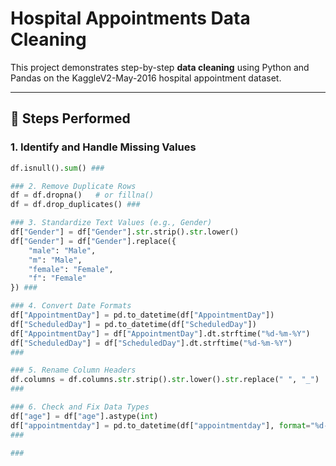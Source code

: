 # Hospital Appointments Data Cleaning

This project demonstrates step-by-step **data cleaning** using Python and Pandas on the KaggleV2-May-2016 hospital appointment dataset.

---

## 📌 Steps Performed

### 1. Identify and Handle Missing Values
```python
df.isnull().sum() ###

### 2. Remove Duplicate Rows
df = df.dropna()   # or fillna()
df = df.drop_duplicates() ###

### 3. Standardize Text Values (e.g., Gender)
df["Gender"] = df["Gender"].str.strip().str.lower()
df["Gender"] = df["Gender"].replace({
    "male": "Male",
    "m": "Male",
    "female": "Female",
    "f": "Female"
}) ###

### 4. Convert Date Formats
df["AppointmentDay"] = pd.to_datetime(df["AppointmentDay"])
df["ScheduledDay"] = pd.to_datetime(df["ScheduledDay"])
df["AppointmentDay"] = df["AppointmentDay"].dt.strftime("%d-%m-%Y")
df["ScheduledDay"] = df["ScheduledDay"].dt.strftime("%d-%m-%Y")
###

### 5. Rename Column Headers
df.columns = df.columns.str.strip().str.lower().str.replace(" ", "_")
###

### 6. Check and Fix Data Types
df["age"] = df["age"].astype(int)
df["appointmentday"] = pd.to_datetime(df["appointmentday"], format="%d-%m-%Y")
###

### 

